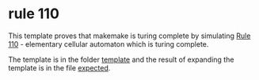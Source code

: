 # rule 110
This template proves that makemake is turing complete by simulating
[Rule 110][110-wiki] - elementary cellular automaton which is turing complete.

The template is in the folder [template](template) and the result of expanding
the template is in the file [expected](expected).

[110-wiki]: https://en.wikipedia.org/wiki/Rule_110
